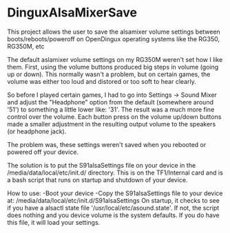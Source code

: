 # DinguxAlsaMixerSave
This project allows the user to save the alsamixer volume settings between boots/reboots/poweroff on OpenDingux operating systems like the RG350, RG350M, etc

The default aslamixer volume settings on my RG350M weren't set how I like them.  First, using the volume buttons produced big steps in volume (going up or down).  This normally wasn't a problem, but on certain games, the volume was either too loud and distored or too soft to hear clearly.  

So before I played certain games, I had to go into Settings -> Sound Mixer and adjust the "Headphone" option from the default (somewhere around '51') to something a little lower like: '31'.  The result was a much more fine control over the volume.  Each button press on the volume up/down buttons made a smaller adjustment in the resulting output volume to the speakers (or headphone jack).

The problem was, these settings weren't saved when you rebooted or powered off your device.

The solution is to put the S91alsaSettings file on your device in the /media/data/local/etc/init.d/ directory.  This is on the TF1/Internal card and is a bash script that runs on startup and shutdown of your device.

How to use:
-Boot your device
-Copy the S91alsaSettings file to your device at: /media/data/local/etc/init.d/S91alsaSettings
On startup, it checks to see if you have a alsactl state file '/usr/local/etc/asound.state'.  If not, the script does nothing and you device volume is the system defaults.
If you do have this file, it will load your settings.

